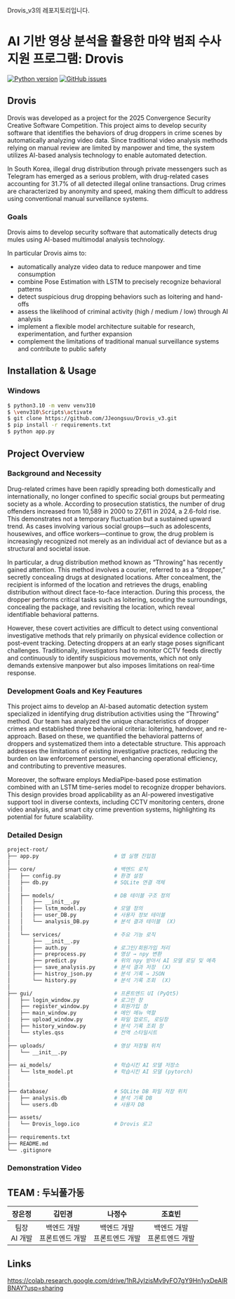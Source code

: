 Drovis_v3의 레포지토리입니다.

# AI 기반 영상 분석을 활용한 마약 범죄 수사 지원 프로그램: Drovis

[![Python version](https://img.shields.io/badge/python-3.10-blue.svg)]()
[![GitHub issues](https://img.shields.io/github/issues/JJeongsuu/Drovis_v3)](https://github.com/JJeongsuu/Drovis_v3/issues)

## Drovis

Drovis was developed as a project for the 2025 Convergence Security Creative Software Competition.
This project aims to develop security software that identifies the behaviors of drug droppers in crime scenes by automatically analyzing video data.
Since traditional video analysis methods relying on manual review are limited by manpower and time, the system utilizes AI-based analysis technology to enable automated detection.

In South Korea, illegal drug distribution through private messengers such as Telegram has emerged as a serious problem, with drug-related cases accounting for 31.7% of all detected illegal online transactions.
Drug crimes are characterized by anonymity and speed, making them difficult to address using conventional manual surveillance systems.

### Goals

Drovis aims to develop security software that automatically detects drug mules using AI-based multimodal analysis technology.

In particular Drovis aims to:

- automatically analyze video data to reduce manpower and time consumption
- combine Pose Estimation with LSTM to precisely recognize behavioral patterns
- detect suspicious drug dropping behaviors such as loitering and hand-offs
- assess the likelihood of criminal activity (high / medium / low) through AI analysis
- implement a flexible model architecture suitable for research, experimentation, and further expansion
- complement the limitations of traditional manual surveillance systems and contribute to public safety


## Installation & Usage

### Windows 
```sh
$ python3.10 -m venv venv310
$ \venv310\Scripts\activate
$ git clone https://github.com/JJeongsuu/Drovis_v3.git
$ pip install -r requirements.txt
$ python app.py
```

## Project Overview

### Background and Necessity

Drug-related crimes have been rapidly spreading both domestically and internationally, no longer confined to specific social groups but permeating society as a whole. According to prosecution statistics, the number of drug offenders increased from 10,589 in 2000 to 27,611 in 2024, a 2.6-fold rise. This demonstrates not a temporary fluctuation but a sustained upward trend. As cases involving various social groups—such as adolescents, housewives, and office workers—continue to grow, the drug problem is increasingly recognized not merely as an individual act of deviance but as a structural and societal issue.

In particular, a drug distribution method known as “Throwing” has recently gained attention. This method involves a courier, referred to as a “dropper,” secretly concealing drugs at designated locations. After concealment, the recipient is informed of the location and retrieves the drugs, enabling distribution without direct face-to-face interaction. During this process, the dropper performs critical tasks such as loitering, scouting the surroundings, concealing the package, and revisiting the location, which reveal identifiable behavioral patterns.

However, these covert activities are difficult to detect using conventional investigative methods that rely primarily on physical evidence collection or post-event tracking. Detecting droppers at an early stage poses significant challenges. Traditionally, investigators had to monitor CCTV feeds directly and continuously to identify suspicious movements, which not only demands extensive manpower but also imposes limitations on real-time response.

### Development Goals and Key Feautures

This project aims to develop an AI-based automatic detection system specialized in identifying drug distribution activities using the “Throwing” method. Our team has analyzed the unique characteristics of dropper crimes and established three behavioral criteria: loitering, handover, and re-approach. Based on these, we quantified the behavioral patterns of droppers and systematized them into a detectable structure. This approach addresses the limitations of existing investigative practices, reducing the burden on law enforcement personnel, enhancing operational efficiency, and contributing to preventive measures.

Moreover, the software employs MediaPipe-based pose estimation combined with an LSTM time-series model to recognize dropper behaviors. This design provides broad applicability as an AI-powered investigative support tool in diverse contexts, including CCTV monitoring centers, drone video analysis, and smart city crime prevention systems, highlighting its potential for future scalability.

### Detailed Design
```sh
project-root/
├── app.py                        # 앱 실행 진입점 
│
├── core/                         # 백엔드 로직
│   ├── config.py                 # 환경 설정
│   ├── db.py                     # SQLite 연결 객체
│   │
│   ├── models/                   # DB 테이블 구조 정의
│   │   ├── __init__.py
│   │   ├── lstm_model.py         # 모델 정의
│   │   ├── user_DB.py            # 사용자 정보 테이블
│   │   └── analysis_DB.py        # 분석 결과 테이블  (X)
│   │
│   └── services/                 # 주요 기능 로직
│       ├── __init__.py
│       ├── auth.py               # 로그인/회원가입 처리
│       ├── preprocess.py         # 영상 → npy 변환 
│       ├── predict.py            # 위의 npy 받아서 AI 모델 로딩 및 예측
│       ├── save_analysis.py      # 분석 결과 저장  (X)
│       ├── histroy_json.py       # 분석 기록 → JSON 
│       └── history.py            # 분석 기록 조회  (X)
│
├── gui/                          # 프론트엔드 UI (PyQt5)
│   ├── login_window.py           # 로그인 창
│   ├── register_window.py        # 회원가입 창
│   ├── main_window.py            # 메인 메뉴 역할
│   ├── upload_window.py          # 파일 업로드, 로딩창
│   ├── history_window.py         # 분석 기록 조회 창
│   └── styles.qss                # 전역 스타일시트 
│
├── uploads/                      # 영상 저장될 위치
│   └── __init__.py
│
├── ai_models/                    # 학습시킨 AI 모델 저장소
│   └── lstm_model.pt             # 학습시킨 AI 모델 (pytorch)
│   
│
├── database/                     # SQLite DB 파일 저장 위치
│   ├── analysis.db               # 분석 기록 DB
│   └── users.db                  # 사용자 DB
│
├── assets/                       
│   └── Drovis_logo.ico           # Drovis 로고
│
├── requirements.txt              
├── README.md                     
└── .gitignore                                                       
```

### Demonstration Video


## TEAM : 두뇌풀가동

| 장은정 | 김민경 | 나정수 | 조효빈 | 
|:-------:|:-------:|:-------:|:-------:|
| 팀장 <br/> AI 개발 | 백엔드 개발 <br/> 프론트엔드 개발 |백엔드 개발 <br/> 프론트엔드 개발 |백엔드 개발 <br/> 프론트엔드 개발 |

## Links

https://colab.research.google.com/drive/1hRJyIzisMv9yFO7gY9Hn1yxDeAlRBNAY?usp=sharing
